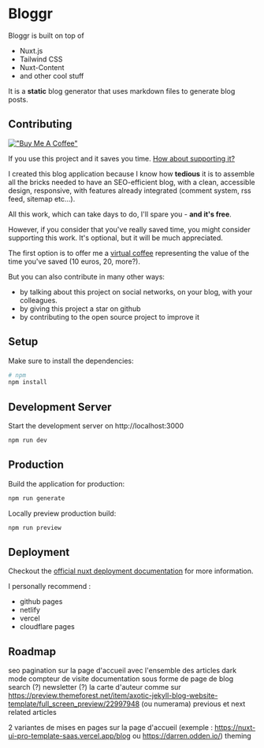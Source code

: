 # Bloggr

Bloggr is built on top of 
* Nuxt.js 
* Tailwind CSS
* Nuxt-Content 
* and other cool stuff

It is a **static** blog generator that uses markdown files to generate blog posts.

## Contributing
[!["Buy Me A Coffee"](https://www.buymeacoffee.com/assets/img/custom_images/orange_img.png)](https://www.buymeacoffee.com/hlassiege)

If you use this project and it saves you time. [How about supporting it?](https://www.buymeacoffee.com/hlassiege)

I created this blog application because I know how **tedious** it is to assemble all the bricks needed to have an SEO-efficient blog, with a clean, accessible design, responsive, with features already integrated (comment system, rss feed, sitemap etc...).

All this work, which can take days to do, I'll spare you - **and it's free**.

However, if you consider that you've really saved time, you might consider supporting this work.
It's optional, but it will be much appreciated.

The first option is to offer me a [virtual coffee](https://www.buymeacoffee.com/hlassiege) representing the value of the time you've saved (10 euros, 20, more?).

But you can also contribute in many other ways:

- by talking about this project on social networks, on your blog, with your colleagues. 
- by giving this project a star on github
- by contributing to the open source project to improve it


## Setup

Make sure to install the dependencies:

```bash
# npm
npm install
```

## Development Server

Start the development server on http://localhost:3000

```bash
npm run dev
```

## Production

Build the application for production:

```bash
npm run generate
```

Locally preview production build:

```bash
npm run preview
```

## Deployment

Checkout the [official nuxt deployment documentation](https://nuxt.com/docs/getting-started/deployment) for more information.

I personally recommend : 
- github pages
- netlify
- vercel
- cloudflare pages


## Roadmap 

seo
pagination sur la page d'accueil avec l'ensemble des articles
dark mode
compteur de visite
documentation sous forme de page de blog
search (?)
newsletter (?)
la carte d'auteur comme sur https://preview.themeforest.net/item/axotic-jekyll-blog-website-template/full_screen_preview/22997948 (ou numerama)
previous et next
related articles

2 variantes de mises en pages sur la page d'accueil (exemple : https://nuxt-ui-pro-template-saas.vercel.app/blog  ou https://darren.odden.io/)
theming
